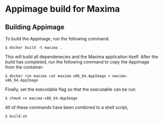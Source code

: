 Appimage build for Maxima
=========================

Building Appimage
-----------------

To build the Appimage, run the following command:

```
$ docker build -t maxima .
```

This will build all dependenecies and the Maxima application itself.
After the build has completed, run the following command to copy the
Appimage from the container:

```
$ docker run maxima cat maxima-x86_64.AppImage > maxima-x86_64.AppImage
```

Finally, set the executable flag so that the executable can be run:

```
$ chmod +x maxima-x86_64.AppImage
```

All of these commands have been combined to a shell script,

```
$ build.sh
```

